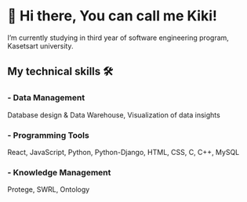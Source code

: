 # 👋 Hi there, You can call me Kiki!

I’m currently studying in third year of software engineering program, Kasetsart university.

## My technical skills 🛠 	

### - Data Management 

Database design & Data Warehouse, Visualization of data insights

### - Programming Tools 

React, JavaScript, Python, Python-Django, HTML, CSS, C, C++, MySQL

### - Knowledge Management 

Protege, SWRL, Ontology
